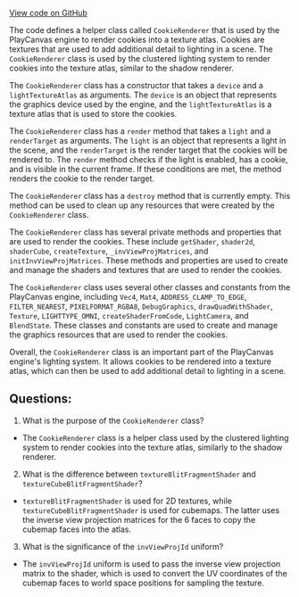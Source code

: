 [View code on GitHub](https://github.com/playcanvas/engine/src/scene/renderer/cookie-renderer.js)

The code defines a helper class called `CookieRenderer` that is used by the PlayCanvas engine to render cookies into a texture atlas. Cookies are textures that are used to add additional detail to lighting in a scene. The `CookieRenderer` class is used by the clustered lighting system to render cookies into the texture atlas, similar to the shadow renderer.

The `CookieRenderer` class has a constructor that takes a `device` and a `lightTextureAtlas` as arguments. The `device` is an object that represents the graphics device used by the engine, and the `lightTextureAtlas` is a texture atlas that is used to store the cookies.

The `CookieRenderer` class has a `render` method that takes a `light` and a `renderTarget` as arguments. The `light` is an object that represents a light in the scene, and the `renderTarget` is the render target that the cookies will be rendered to. The `render` method checks if the light is enabled, has a cookie, and is visible in the current frame. If these conditions are met, the method renders the cookie to the render target.

The `CookieRenderer` class has a `destroy` method that is currently empty. This method can be used to clean up any resources that were created by the `CookieRenderer` class.

The `CookieRenderer` class has several private methods and properties that are used to render the cookies. These include `getShader`, `shader2d`, `shaderCube`, `createTexture`, `_invViewProjMatrices`, and `initInvViewProjMatrices`. These methods and properties are used to create and manage the shaders and textures that are used to render the cookies.

The `CookieRenderer` class uses several other classes and constants from the PlayCanvas engine, including `Vec4`, `Mat4`, `ADDRESS_CLAMP_TO_EDGE`, `FILTER_NEAREST`, `PIXELFORMAT_RGBA8`, `DebugGraphics`, `drawQuadWithShader`, `Texture`, `LIGHTTYPE_OMNI`, `createShaderFromCode`, `LightCamera`, and `BlendState`. These classes and constants are used to create and manage the graphics resources that are used to render the cookies.

Overall, the `CookieRenderer` class is an important part of the PlayCanvas engine's lighting system. It allows cookies to be rendered into a texture atlas, which can then be used to add additional detail to lighting in a scene.
## Questions: 
 1. What is the purpose of the `CookieRenderer` class?
- The `CookieRenderer` class is a helper class used by the clustered lighting system to render cookies into the texture atlas, similarly to the shadow renderer.

2. What is the difference between `textureBlitFragmentShader` and `textureCubeBlitFragmentShader`?
- `textureBlitFragmentShader` is used for 2D textures, while `textureCubeBlitFragmentShader` is used for cubemaps. The latter uses the inverse view projection matrices for the 6 faces to copy the cubemap faces into the atlas.

3. What is the significance of the `invViewProjId` uniform?
- The `invViewProjId` uniform is used to pass the inverse view projection matrix to the shader, which is used to convert the UV coordinates of the cubemap faces to world space positions for sampling the texture.